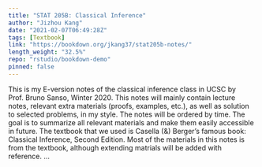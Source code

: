 ```yaml
---
title: "STAT 205B: Classical Inference"
author: "Jizhou Kang"
date: "2021-02-07T06:49:28Z"
tags: [Textbook]
link: "https://bookdown.org/jkang37/stat205b-notes/"
length_weight: "32.5%"
repo: "rstudio/bookdown-demo"
pinned: false
---
```


This is my E-version notes of the classical inference class in UCSC by Prof. Bruno Sanso, Winter 2020. This notes will mainly contain lecture notes, relevant extra materials (proofs, examples, etc.), as well as solution to selected problems, in my style. The notes will be ordered by time. The goal is to summarize all relevant materials and make them easily accessible in future. The textbook that we used is Casella \(\&\) Berger’s famous book: Classical Inference, Second Edition. Most of the materials in this notes is from the textbook, although extending matrials will be added with reference.  ...
